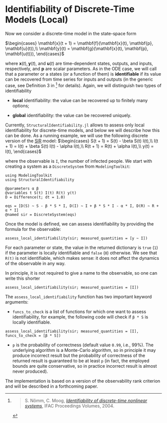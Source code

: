 # Identifiability of Discrete-Time Models (Local)

Now we consider a discrete-time model in the state-space form

$\begin{cases}
\mathbf{x}(t + 1) = \mathbf{f}(\mathbf{x}(t), \mathbf{p}, \mathbf{u}(t)),\\
\mathbf{y}(t) = \mathbf{g}(\mathbf{x}(t), \mathbf{p}, \mathbf{u(t)}),
\end{cases}$

where $\mathbf{x}(t), \mathbf{y}(t)$, and $\mathbf{u}(t)$ are time-dependent states, outputs, and inputs, respectively,
and $\mathbf{p}$ are scalar parameters.
As in the ODE case, we will call that a parameter or a states (or a function of them) is **identifiable** if its value can be recovered from
time series for inputs and outputs (in the generic case, see Definition 3 in [^1] for details).
Again, we will distinguish two types of identifiability

  - **local** identifiability: the value can be recovered up to finitely many options;

  - **global** identifiability: the value can be recovered uniquely.

Currently, `StructuralIdentifiability.jl` allows to assess only local identifiability for discrete-time models,
and below we will describe how this can be done.
As a running example, we will use the following discrete version of the [SIR](https://en.wikipedia.org/wiki/Compartmental_models_in_epidemiology#The_SIR_model) model:
$\begin{cases}
S(t + 1) = S(t) - \beta S(t) I(t),\\
I(t + 1) = I(t) + \beta S(t) I(t) - \alpha I(t),\\
R(t + 1) = R(t) + \alpha I(t),\\
y(t) = I(t),
\end{cases}$

where the observable is `I`, the number of infected people.
We start with creating a system as a `DiscreteSystem` from `ModelingToolkit`:

```@example discrete
using ModelingToolkit
using StructuralIdentifiability

@parameters α β
@variables t S(t) I(t) R(t) y(t)
D = Difference(t; dt = 1.0)

eqs = [D(S) ~ S - β * S * I, D(I) ~ I + β * S * I - α * I, D(R) ~ R + α * I]
@named sir = DiscreteSystem(eqs)
```

Once the model is defined, we can assess identifiability by providing the formula for the observable:

```@example discrete
assess_local_identifiability(sir; measured_quantities = [y ~ I])
```

For each parameter or state, the value in the returned dictionary is `true` (`1`) if the parameter is locally identifiable and `false` (`0`) otherwise.
We see that `R(t)` is not identifiable, which makes sense: it does not affect the dynamics of the observable in any way.

In principle, it is not required to give a name to the observable, so one can write this shorter

```@example discrete
assess_local_identifiability(sir; measured_quantities = [I])
```

The `assess_local_identifiability` function has two important keyword arguments:

  - `funcs_to_check` is a list of functions for which one want to assess identifiability, for example, the following code
    will check if `β * S` is locally identifiable.

```@example discrete
assess_local_identifiability(sir; measured_quantities = [I], funcs_to_check = [β * S])
```

  - `p` is the probability of correctness (default value `0.99`, i.e., 99%). The underlying algorithm is a Monte-Carlo algorithm, so in
    principle it may produce incorrect result but the probability of correctness of the returned result is guaranteed to be at least `p`
    (in fact, the employed bounds are quite conservative, so in practice incorrect result is almost never produced).

The implementation is based on a version of the observability rank criterion and will be described in a forthcoming paper.

[^1]: > S. Nõmm, C. Moog, [*Identifiability of discrete-time nonlinear systems*](https://doi.org/10.1016/S1474-6670(17)31245-4), IFAC Proceedings Volumes, 2004.
